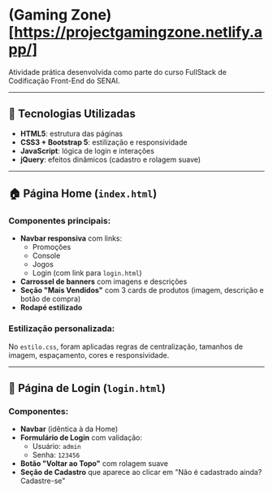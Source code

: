 # (Gaming Zone)[https://projectgamingzone.netlify.app/]
Atividade prática desenvolvida como parte do curso FullStack de Codificação Front-End do SENAI.

---

## 🧱 Tecnologias Utilizadas

- **HTML5**: estrutura das páginas
- **CSS3 + Bootstrap 5**: estilização e responsividade
- **JavaScript**: lógica de login e interações
- **jQuery**: efeitos dinâmicos (cadastro e rolagem suave)

---

## 🏠 Página Home (`index.html`)

### Componentes principais:

- **Navbar responsiva** com links:
  - Promoções
  - Console
  - Jogos
  - Login (com link para `login.html`)
- **Carrossel de banners** com imagens e descrições
- **Seção "Mais Vendidos"** com 3 cards de produtos (imagem, descrição e botão de compra)
- **Rodapé estilizado**

### Estilização personalizada:

No `estilo.css`, foram aplicadas regras de centralização, tamanhos de imagem, espaçamento, cores e responsividade.

---

## 🔐 Página de Login (`login.html`)

### Componentes:

- **Navbar** (idêntica à da Home)
- **Formulário de Login** com validação:
  - Usuário: `admin`
  - Senha: `123456`
- **Botão "Voltar ao Topo"** com rolagem suave
- **Seção de Cadastro** que aparece ao clicar em "Não é cadastrado ainda? Cadastre-se"
